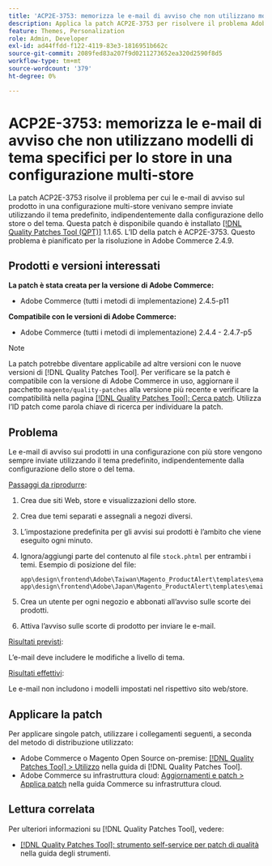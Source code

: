 ```yaml
---
title: 'ACP2E-3753: memorizza le e-mail di avviso che non utilizzano modelli di tema specifici per lo store in una configurazione multi-store'
description: Applica la patch ACP2E-3753 per risolvere il problema Adobe Commerce, in cui le e-mail di avviso del prodotto in una configurazione multi-store vengono sempre inviate utilizzando il tema predefinito, indipendentemente dalla configurazione dello store o del tema.
feature: Themes, Personalization
role: Admin, Developer
exl-id: ad44ffdd-f122-4119-83e3-1816951b662c
source-git-commit: 2089fed83a207f9d0211273652ea320d2590f8d5
workflow-type: tm+mt
source-wordcount: '379'
ht-degree: 0%

---
```


# ACP2E-3753: memorizza le e-mail di avviso che non utilizzano modelli di tema specifici per lo store in una configurazione multi-store

La patch ACP2E-3753 risolve il problema per cui le e-mail di avviso sul prodotto in una configurazione multi-store venivano sempre inviate utilizzando il tema predefinito, indipendentemente dalla configurazione dello store o del tema. Questa patch è disponibile quando è installato [[!DNL Quality Patches Tool (QPT)]](/help/tools/quality-patches-tool/quality-patches-tool-to-self-serve-quality-patches.md) 1.1.65. L’ID della patch è ACP2E-3753. Questo problema è pianificato per la risoluzione in Adobe Commerce 2.4.9.

## Prodotti e versioni interessati

**La patch è stata creata per la versione di Adobe Commerce:**

* Adobe Commerce (tutti i metodi di implementazione) 2.4.5-p11

**Compatibile con le versioni di Adobe Commerce:**

* Adobe Commerce (tutti i metodi di implementazione) 2.4.4 - 2.4.7-p5

>[!NOTE]
>
>La patch potrebbe diventare applicabile ad altre versioni con le nuove versioni di [!DNL Quality Patches Tool]. Per verificare se la patch è compatibile con la versione di Adobe Commerce in uso, aggiornare il pacchetto `magento/quality-patches` alla versione più recente e verificare la compatibilità nella pagina [[!DNL Quality Patches Tool]: Cerca patch](https://experienceleague.adobe.com/tools/commerce-quality-patches/index.html?lang=it). Utilizza l’ID patch come parola chiave di ricerca per individuare la patch.

## Problema

Le e-mail di avviso sui prodotti in una configurazione con più store vengono sempre inviate utilizzando il tema predefinito, indipendentemente dalla configurazione dello store o del tema.

<u>Passaggi da riprodurre</u>:

1. Crea due siti Web, store e visualizzazioni dello store.
1. Crea due temi separati e assegnali a negozi diversi.
1. L’impostazione predefinita per gli avvisi sui prodotti è l’ambito che viene eseguito ogni minuto.
1. Ignora/aggiungi parte del contenuto al file `stock.phtml` per entrambi i temi. Esempio di posizione del file:

   ```
   app\design\frontend\Adobe\Taiwan\Magento_ProductAlert\templates\email\stock.phtml
   app\design\frontend\Adobe\Japan\Magento_ProductAlert\templates\email\stock.phtml
   ```

1. Crea un utente per ogni negozio e abbonati all’avviso sulle scorte dei prodotti.
1. Attiva l’avviso sulle scorte di prodotto per inviare le e-mail.

<u>Risultati previsti</u>:

L’e-mail deve includere le modifiche a livello di tema.

<u>Risultati effettivi</u>:

Le e-mail non includono i modelli impostati nel rispettivo sito web/store.

## Applicare la patch

Per applicare singole patch, utilizzare i collegamenti seguenti, a seconda del metodo di distribuzione utilizzato:

* Adobe Commerce o Magento Open Source on-premise: [[!DNL Quality Patches Tool] > Utilizzo](/help/tools/quality-patches-tool/usage.md) nella guida di [!DNL Quality Patches Tool].
* Adobe Commerce su infrastruttura cloud: [Aggiornamenti e patch > Applica patch](https://experienceleague.adobe.com/docs/commerce-cloud-service/user-guide/develop/upgrade/apply-patches.html?lang=it) nella guida Commerce su infrastruttura cloud.

## Lettura correlata

Per ulteriori informazioni su [!DNL Quality Patches Tool], vedere:

* [[!DNL Quality Patches Tool]: strumento self-service per patch di qualità](/help/tools/quality-patches-tool/quality-patches-tool-to-self-serve-quality-patches.md) nella guida degli strumenti.
